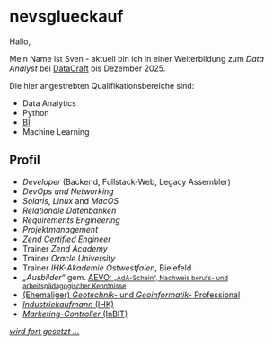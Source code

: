 # nevsglueckauf

Hallo,

Mein Name ist Sven - aktuell bin ich in einer Weiterbildung zum <i>Data Analyst</i> 
bei [DataCraft](https://www.data-craft.de/) bis <time date="2025-12-31">Dezember 2025</time>.

Die hier angestrebten Qualifikationsbereiche sind:

- Data Analytics
- Python
- <abbr title="Business Analytics">BI</abbr>
- Machine Learning


## Profil

- <i>Developer</i> (Backend, Fullstack-Web, Legacy Assembler)
- <i>DevOps und</i> <i>Networking</i> 
- <i>Solaris</i>, <i>Linux</i> and <i>MacOS</i> 
- <i>Relationale Datenbanken</i>
- <i>Requirements Engineering</i>
- <i>Projektmanagement</i>
- <i>Zend Certified Engineer</i> 
- Trainer <i>Zend Academy</i>
- Trainer <i>Oracle University</i> 
- Trainer <i>IHK-Akademie Ostwestfalen</i>, Bielefeld
- <i>„Ausbilder“ </i> gem. <u><abbr title="Ausbilder-Eignungsverordnung">AEVO</abbr>: 
    <small>„AdA-Schein“, Nachweis berufs- und arbeitspädagogischer Kenntnisse</small>
- (Ehemaliger) <i>Geotechnik-</i> und <i>Geoinformatik-</i> Professional
- <i>Industriekaufmann</i> (IHK)
- <i>Marketing-Controller</i> (InBIT)

<em>wird fort gesetzt ...</em>